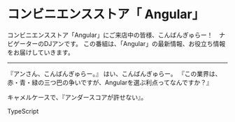 # コンビニエンスストア「	Angular」

コンビニエンスストア「Angular」にご来店中の皆様、こんばんぎゅらー！　ナビゲーターのDJアンです。
この番組は、「Angular」の最新情報、お役立ち情報をお届けしていきます。

----

『アンさん、こんばんぎゅらー。』
はい、こんばんぎゅらー。
『この業界は、赤・青・緑の三つ巴の争いですが、Angularを選ぶ利点ってなんですか？』





キャメルケースで、『アンダースコアが許せない』。


TypeScript
<!--stackedit_data:
eyJoaXN0b3J5IjpbLTkxNzU1MzM5NiwtMTU5MDQ0MzgzN119
-->